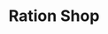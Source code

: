 ---
title: "Ration Shop"
url: /padanilam/ration-shop-state-highway-edappon-para-3/
shop: convenience
---
